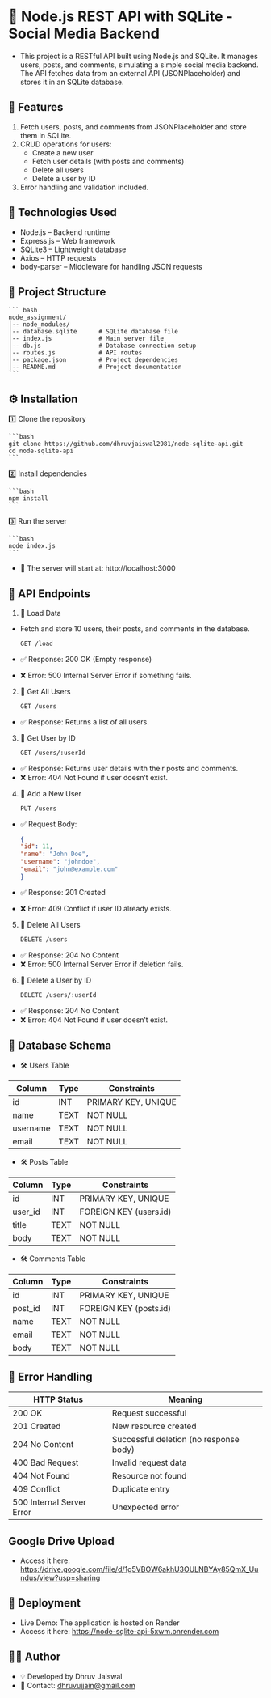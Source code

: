 # 📌 Node.js REST API with SQLite - Social Media Backend
- This project is a RESTful API built using Node.js and SQLite. It manages users, posts, and comments, simulating a simple social media backend. The API fetches data from an external API (JSONPlaceholder) and stores it in an SQLite database.

## 📌 Features

1. Fetch users, posts, and comments from JSONPlaceholder and store them in SQLite.
2. CRUD operations for users:
    - Create a new user
    - Fetch user details (with posts and comments)
    - Delete all users
    - Delete a user by ID
3. Error handling and validation included.

## 🚀 Technologies Used
- Node.js – Backend runtime
- Express.js – Web framework
- SQLite3 – Lightweight database
- Axios – HTTP requests
- body-parser – Middleware for handling JSON requests

## 📂 Project Structure

    ``` bash
    node_assignment/
    │-- node_modules/
    │-- database.sqlite      # SQLite database file  
    │-- index.js             # Main server file  
    │-- db.js                # Database connection setup  
    │-- routes.js            # API routes  
    │-- package.json         # Project dependencies  
    │-- README.md            # Project documentation  
    ```

## ⚙️ Installation

1️⃣ Clone the repository

    ```bash
    git clone https://github.com/dhruvjaiswal2981/node-sqlite-api.git
    cd node-sqlite-api
    ```

2️⃣ Install dependencies

    ```bash
    npm install
    ```

3️⃣ Run the server

    ```bash
    node index.js
    ```

- 🚀 The server will start at: http://localhost:3000

## 📡 API Endpoints

1.  🔹 Load Data

- Fetch and store 10 users, their posts, and comments in the database.

    ```sh
    GET /load
    ```
- ✅ Response: 200 OK (Empty response)
- ❌ Error: 500 Internal Server Error if something fails.

2. 🔹 Get All Users

    ```sh
    GET /users
    ```

- ✅ Response: Returns a list of all users.

3. 🔹  Get User by ID

    ```sh
    GET /users/:userId

    ```

- ✅ Response: Returns user details with their posts and comments.
- ❌ Error: 404 Not Found if user doesn’t exist.

4. 🔹 Add a New User

    ```sh
    PUT /users
    ```
- ✅ Request Body:
    ```json
    {
    "id": 11,
    "name": "John Doe",
    "username": "johndoe",
    "email": "john@example.com"
    }
    ```

- ✅ Response: 201 Created
- ❌ Error: 409 Conflict if user ID already exists.

5. 🔹 Delete All Users
    ```sh
    DELETE /users
    ```
- ✅ Response: 204 No Content
- ❌ Error: 500 Internal Server Error if deletion fails.

6. 🔹 Delete a User by ID
    ```bash
    DELETE /users/:userId
    ```
- ✅ Response: 204 No Content
- ❌ Error: 404 Not Found if user doesn’t exist.


## 📌 Database Schema

- 🛠️ Users Table

| Column   | Type | Constraints |
|----------|------|-------------|
| id       | INT  | PRIMARY KEY, UNIQUE |
| name     | TEXT | NOT NULL |
| username | TEXT | NOT NULL |
| email    | TEXT | NOT NULL |

- 🛠️ Posts Table

| Column  | Type | Constraints |
|---------|------|-------------|
| id      | INT  | PRIMARY KEY, UNIQUE |
| user_id | INT  | FOREIGN KEY (users.id) |
| title   | TEXT | NOT NULL |
| body    | TEXT | NOT NULL |

- 🛠️ Comments Table

| Column  | Type | Constraints |
|---------|------|-------------|
| id      | INT  | PRIMARY KEY, UNIQUE |
| post_id | INT  | FOREIGN KEY (posts.id) |
| name    | TEXT | NOT NULL |
| email   | TEXT | NOT NULL |
| body    | TEXT | NOT NULL |

## 📌 Error Handling

| HTTP Status | Meaning |
|------------|---------|
| 200 OK | Request successful |
| 201 Created | New resource created |
| 204 No Content | Successful deletion (no response body) |
| 400 Bad Request | Invalid request data |
| 404 Not Found | Resource not found |
| 409 Conflict | Duplicate entry |
| 500 Internal Server Error | Unexpected error |



## Google Drive Upload 

- Access it here: https://drive.google.com/file/d/1g5VBOW6akhU3OULNBYAy85QmX_Uundus/view?usp=sharing

## 🚀 Deployment

- Live Demo: The application is hosted on Render
- Access it here: https://node-sqlite-api-5xwm.onrender.com

## 👨‍💻 Author
- 💡 Developed by Dhruv Jaiswal
- 📧 Contact: dhruvujjain@gmail.com